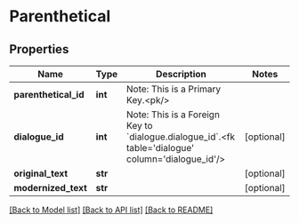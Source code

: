 # Parenthetical

## Properties
Name | Type | Description | Notes
------------ | ------------- | ------------- | -------------
**parenthetical_id** | **int** | Note: This is a Primary Key.&lt;pk/&gt; | 
**dialogue_id** | **int** | Note: This is a Foreign Key to &#x60;dialogue.dialogue_id&#x60;.&lt;fk table&#x3D;&#x27;dialogue&#x27; column&#x3D;&#x27;dialogue_id&#x27;/&gt; | [optional] 
**original_text** | **str** |  | [optional] 
**modernized_text** | **str** |  | [optional] 

[[Back to Model list]](../README.md#documentation-for-models) [[Back to API list]](../README.md#documentation-for-api-endpoints) [[Back to README]](../README.md)

